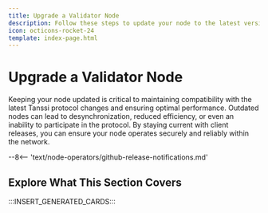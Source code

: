 ```yaml
---
title: Upgrade a Validator Node
description: Follow these steps to update your node to the latest version of the Tanssi client software, ensuring seamless operations on the Tanssi network protocol.
icon: octicons-rocket-24
template: index-page.html
---
```


# Upgrade a Validator Node

Keeping your node updated is critical to maintaining compatibility with the latest Tanssi protocol changes and ensuring optimal performance. Outdated nodes can lead to desynchronization, reduced efficiency, or even an inability to participate in the protocol. By staying current with client releases, you can ensure your node operates securely and reliably within the network.

--8<-- 'text/node-operators/github-release-notifications.md'

## Explore What This Section Covers

:::INSERT_GENERATED_CARDS::: 

